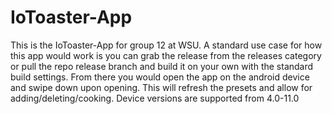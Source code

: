 # IoToaster-App
This is the IoToaster-App for group 12 at WSU. A standard use case for how this app would work is you can grab the release from the releases category or 
pull the repo release branch and build it on your own with the standard build settings.
From there you would open the app on the android device and swipe down upon opening. This will refresh the presets and allow for adding/deleting/cooking. 
Device versions are supported from 4.0-11.0
